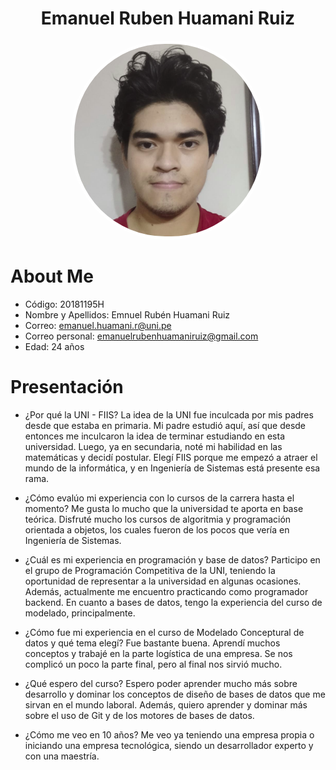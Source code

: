 <h1 align="center">Emanuel Ruben Huamani Ruiz</h1>
<p align="center">
  <img src="emanuel_huamani.png" alt="Emanuel Huamani" style="width: 300px; border-radius: 150px; border: 5px solid #fff;">
</p>

# About Me
- Código: 20181195H
- Nombre y Apellidos: Emnuel Rubén Huamani Ruiz
- Correo: emanuel.huamani.r@uni.pe
- Correo personal: emanuelrubenhuamaniruiz@gmail.com
- Edad: 24 años

# Presentación

- ¿Por qué la UNI - FIIS?
  La idea de la UNI fue inculcada por mis padres desde que estaba en primaria. Mi padre estudió aquí, así que desde entonces me inculcaron la idea de terminar estudiando en esta universidad. Luego, ya en secundaria, noté mi habilidad en las matemáticas y decidí postular. Elegí FIIS porque me empezó a atraer el mundo de la informática, y en Ingeniería de Sistemas está presente esa rama.

- ¿Cómo evalúo mi experiencia con lo cursos de la carrera hasta el momento?
  Me gusta lo mucho que la universidad te aporta en base teórica. Disfruté mucho los cursos de algoritmia y programación orientada a objetos, los cuales fueron de los pocos que vería en Ingeniería de Sistemas.

- ¿Cuál es mi experiencia en programación y base de datos?
  Participo en el grupo de Programación Competitiva de la UNI, teniendo la oportunidad de representar a la universidad en algunas ocasiones. Además, actualmente me encuentro practicando como programador backend. En cuanto a bases de datos, tengo la experiencia del curso de modelado, principalmente.

- ¿Cómo fue mi experiencia en el curso de Modelado Conceptural de datos y qué tema elegí?
  Fue bastante buena. Aprendí muchos conceptos y trabajé en la parte logística de una empresa. Se nos complicó un poco la parte final, pero al final nos sirvió mucho.

- ¿Qué espero del curso?
  Espero poder aprender mucho más sobre desarrollo y dominar los conceptos de diseño de bases de datos que me sirvan en el mundo laboral. Además, quiero aprender y dominar más sobre el uso de Git y de los motores de bases de datos.

- ¿Cómo me veo en 10 años?
  Me veo ya teniendo una empresa propia o iniciando una empresa tecnológica, siendo un desarrollador experto y con una maestría.